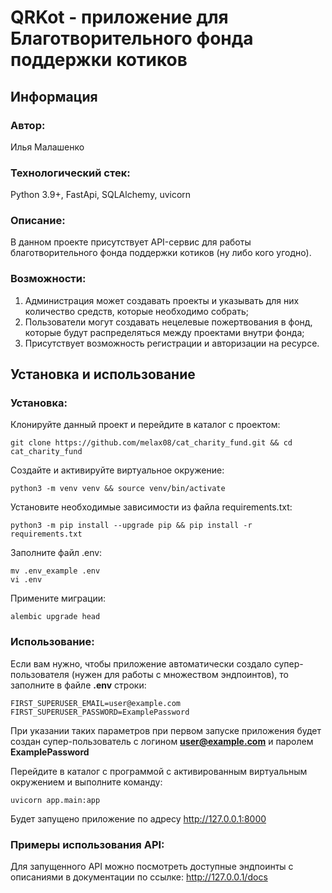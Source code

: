 # QRKot - приложение для Благотворительного фонда поддержки котиков
## Информация
### Автор:
Илья Малашенко
### Технологический стек:
Python 3.9+, FastApi, SQLAlchemy, uvicorn
### Описание:
В данном проекте присутствует API-сервис для работы благотворительного фонда поддержки котиков (ну либо кого угодно).
### Возможности:
1. Администрация может создавать проекты и указывать для них количество средств, которые необходимо собрать;
2. Пользователи могут создавать нецелевые пожертвования в фонд, которые будут распределяться между проектами внутри фонда;
3. Присутствует возможность регистрации и авторизации на ресурсе. 
## Установка и использование
### Установка:

Клонируйте данный проект и перейдите в каталог с проектом:
```
git clone https://github.com/melax08/cat_charity_fund.git && cd cat_charity_fund
```
Создайте и активируйте виртуальное окружение:
```
python3 -m venv venv && source venv/bin/activate
```
Установите необходимые зависимости из файла requirements.txt:
```
python3 -m pip install --upgrade pip && pip install -r requirements.txt
```

Заполните файл .env:
```
mv .env_example .env
vi .env
```

Примените миграции:
```shell
alembic upgrade head
```
### Использование:

Если вам нужно, чтобы приложение автоматически создало супер-пользователя (нужен для работы с множеством эндпоинтов), то заполните в файле **.env** строки:

```shell
FIRST_SUPERUSER_EMAIL=user@example.com
FIRST_SUPERUSER_PASSWORD=ExamplePassword
```

При указании таких параметров при первом запуске приложения будет создан супер-пользователь с логином **user@example.com** и паролем **ExamplePassword**

Перейдите в каталог с программой с активированным виртуальным окружением и выполните команду:
```
uvicorn app.main:app
```

Будет запущено приложение по адресу http://127.0.0.1:8000


### Примеры использования API:

Для запущенного API можно посмотреть доступные эндпоинты с описаниями в документации по ссылке: http://127.0.0.1/docs